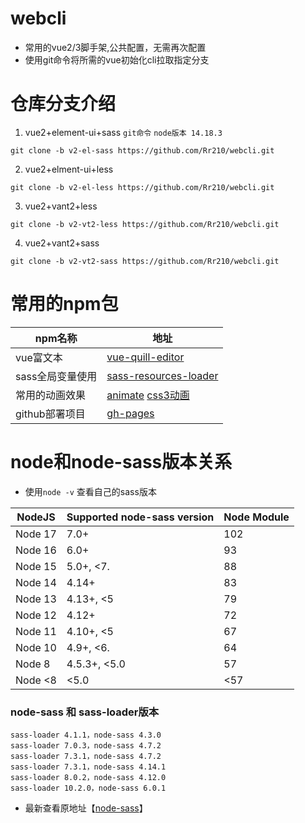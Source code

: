 <!--

 * @Author: Harry
 * @Date: 2022-04-20 20:37:06
 * @LastEditors: harry
 * @Github: https://github.com/rr210
 * @LastEditTime: 2022-04-20 22:51:42
 * @FilePath: \webcli\README.md
   -->

# webcli

- 常用的vue2/3脚手架,公共配置，无需再次配置
- 使用git命令将所需的vue初始化cli拉取指定分支

# 仓库分支介绍

1. vue2+element-ui+sass
   `git命令` `node版本 14.18.3`

```git
git clone -b v2-el-sass https://github.com/Rr210/webcli.git
```

2. vue2+elment-ui+less

```git
git clone -b v2-el-less https://github.com/Rr210/webcli.git
```

3. vue2+vant2+less
```git
git clone -b v2-vt2-less https://github.com/Rr210/webcli.git
```

4. vue2+vant2+sass

```git
git clone -b v2-vt2-sass https://github.com/Rr210/webcli.git
```
# 常用的npm包

| npm名称          | 地址                                                                                                             |
| ---------------- | ---------------------------------------------------------------------------------------------------------------- |
| vue富文本        | [vue-quill-editor](https://github.surmon.me/vue-quill-editor)                                                    |
| sass全局变量使用 | [sass-resources-loader](https://www.npmjs.com/package/sass-resources-loader)                                     |
| 常用的动画效果   | [animate](https://animate.style/) [css3动画](https://www.webhek.com/post/css3-animation-sniplet-collection.html) |
| github部署项目   | [gh-pages](https://www.npmjs.com/package/gh-pages)                                                               |

# node和node-sass版本关系

- 使用`node -v` 查看自己的sass版本

| NodeJS  | Supported node-sass version | Node Module |
| ------- | --------------------------- | ----------- |
| Node 17 | 7.0+                        | 102         |
| Node 16 | 6.0+                        | 93          |
| Node 15 | 5.0+, <7.                   | 88          |
| Node 14 | 4.14+                       | 83          |
| Node 13 | 4.13+, <5                   | 79          |
| Node 12 | 4.12+                       | 72          |
| Node 11 | 4.10+, <5                   | 67          |
| Node 10 | 4.9+, <6.                   | 64          |
| Node 8  | 4.5.3+, <5.0                | 57          |
| Node <8 | <5.0                        | <57         |

### node-sass 和 sass-loader版本

```
sass-loader 4.1.1，node-sass 4.3.0
sass-loader 7.0.3，node-sass 4.7.2
sass-loader 7.3.1，node-sass 4.7.2
sass-loader 7.3.1，node-sass 4.14.1
sass-loader 8.0.2，node-sass 4.12.0
sass-loader 10.2.0，node-sass 6.0.1
```

- 最新查看原地址【[node-sass](https://github.com/sass/node-sass/)】